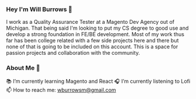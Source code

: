 ### Hey I'm Will Burrows 👋

I work as a Quality Assurance Tester at a Magento Dev Agency out of Michigan.
That being said I'm looking to put my CS degree to good use and develop a strong foundation in FE/BE development.
Most of my work thus far has been college related with a few side projects here and there but none of that is going to be included on this account. This is a space for passion projects and collaboration with the community.

### About Me 👾
📚 I’m currently learning Magento and React
🎧 I’m currently listening to Lofi
📫 How to reach me: wburrowsm@gmail.com

<!--
**Code-Lofi/Code-Lofi** is a ✨ _special_ ✨ repository because its `README.md` (this file) appears on your GitHub profile.

Here are some ideas to get you started:

- 🔭 I’m currently working on ...
- 🌱 I’m currently learning ...
- 👯 I’m looking to collaborate on ...
- 🤔 I’m looking for help with ...
- 💬 Ask me about ...
- 📫 How to reach me: ...
- 😄 Pronouns: ...
- ⚡ Fun fact: ...
-->
